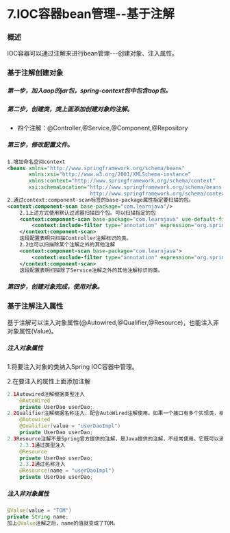 # 7.IOC容器bean管理--基于注解

### 概述

IOC容器可以通过注解来进行bean管理---创建对象、注入属性。

### 基于注解创建对象

##### 第一步，加入aop的jar包，spring-context包中包含aop包。

##### 第二步，创建类，类上面添加创建对象的注解。

- 四个注解：@Controller,@Service,@Component,@Repository

##### 第三步，修改配置文件。

```xml
1.增加命名空间context
<beans xmlns="http://www.springframework.org/schema/beans"
       xmlns:xsi="http://www.w3.org/2001/XMLSchema-instance"
       xmlns:context="http://www.springframework.org/schema/context"
       xsi:schemaLocation="http://www.springframework.org/schema/beans http://www.springframework.org/schema/beans/spring-beans.xsd
                           http://www.springframework.org/schema/context http://www.springframework.org/schema/context/spring-context.xsd">
2.通过context:component-scan标签的base-package属性指定要扫描的包。
<context:component-scan base-package="com.learnjava"/>
    2.1上述方式使用默认过滤器扫描四个包。可以扫描指定的包
    <context:component-scan base-package="com.learnjava" use-default-filters="false">
        <context:include-filter type="annotation" expression="org.springframework.stereotype.Controller"/>
    </context:component-scan>
    这段配置表明只扫描Controller注解标识的类。
    2.2也可以扫描除某个注解之外的其他注解
    <context:component-scan base-package="com.learnjava">
        <context:exclude-filter type="annotation" expression="org.springframework.stereotype.Service"/>
    </context:component-scan>
    这段配置表明扫描除了Service注解之外的其他注解标识的类。
```

##### 第四步，创建对象完成，使用对象。

### 基于注解注入属性

基于注解可以注入对象属性(@Autowired,@Qualifier,@Resource)，也能注入非对象属性(Value)。

##### 注入对象属性

1.将要注入对象的类纳入Spring IOC容器中管理。

2.在要注入的属性上面添加注解

```Java
2.1Autowired注解根据类型注入
    @AutoWired
    private UserDao userDao;
2.2Qualifier注解根据名称注入，配合AutoWired注解使用。如果一个接口有多个实现类，根据类型注入不能确定注入的属性，这时就需要根据名称进行注入。
    @Autowired
    @Qualifier(value = "userDaoImpl")
    private UserDao userDao;
2.3Resource注解不是Spring官方提供的注解，是Java提供的注解，不经常使用。它既可以通过类型注入，也可以通过名称注入。
    2.3.1通过类型注入
    @Resource
    private UserDao userDao;
	2.3.2通过名称注入
    @Resource(name = "userDaoImpl")
    private UserDao userDao;
```

##### 注入非对象属性

```Java
@Value(value = "TOM")
private String name;
加上@Value注解之后，name的值就变成了TOM。
```

